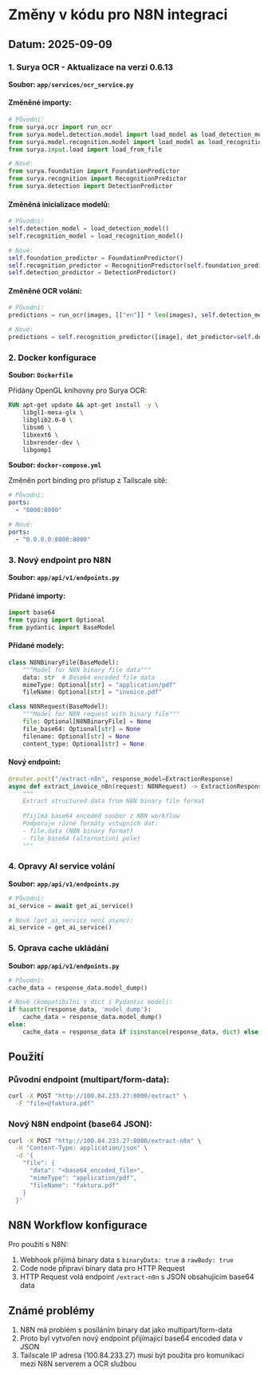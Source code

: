# Změny v kódu pro N8N integraci

## Datum: 2025-09-09

### 1. Surya OCR - Aktualizace na verzi 0.6.13

**Soubor: `app/services/ocr_service.py`**

#### Změněné importy:
```python
# Původní:
from surya.ocr import run_ocr
from surya.model.detection.model import load_model as load_detection_model
from surya.model.recognition.model import load_model as load_recognition_model
from surya.input.load import load_from_file

# Nové:
from surya.foundation import FoundationPredictor
from surya.recognition import RecognitionPredictor
from surya.detection import DetectionPredictor
```

#### Změněná inicializace modelů:
```python
# Původní:
self.detection_model = load_detection_model()
self.recognition_model = load_recognition_model()

# Nové:
self.foundation_predictor = FoundationPredictor()
self.recognition_predictor = RecognitionPredictor(self.foundation_predictor)
self.detection_predictor = DetectionPredictor()
```

#### Změněné OCR volání:
```python
# Původní:
predictions = run_ocr(images, [["en"]] * len(images), self.detection_model, self.recognition_model)

# Nové:
predictions = self.recognition_predictor([image], det_predictor=self.detection_predictor)
```

### 2. Docker konfigurace

**Soubor: `Dockerfile`**

Přidány OpenGL knihovny pro Surya OCR:
```dockerfile
RUN apt-get update && apt-get install -y \
    libgl1-mesa-glx \
    libglib2.0-0 \
    libsm6 \
    libxext6 \
    libxrender-dev \
    libgomp1
```

**Soubor: `docker-compose.yml`**

Změněn port binding pro přístup z Tailscale sítě:
```yaml
# Původní:
ports:
  - "8000:8000"

# Nové:
ports:
  - "0.0.0.0:8000:8000"
```

### 3. Nový endpoint pro N8N

**Soubor: `app/api/v1/endpoints.py`**

#### Přidané importy:
```python
import base64
from typing import Optional
from pydantic import BaseModel
```

#### Přidané modely:
```python
class N8NBinaryFile(BaseModel):
    """Model for N8N binary file data"""
    data: str  # Base64 encoded file data
    mimeType: Optional[str] = "application/pdf"
    fileName: Optional[str] = "invoice.pdf"

class N8NRequest(BaseModel):
    """Model for N8N request with binary file"""
    file: Optional[N8NBinaryFile] = None
    file_base64: Optional[str] = None
    filename: Optional[str] = None
    content_type: Optional[str] = None
```

#### Nový endpoint:
```python
@router.post("/extract-n8n", response_model=ExtractionResponse)
async def extract_invoice_n8n(request: N8NRequest) -> ExtractionResponse:
    """
    Extract structured data from N8N binary file format
    
    Přijímá base64 encoded soubor z N8N workflow
    Podporuje různé formáty vstupních dat:
    - file.data (N8N binary format)
    - file_base64 (alternativní pole)
    """
```

### 4. Opravy AI service volání

**Soubor: `app/api/v1/endpoints.py`**

```python
# Původní:
ai_service = await get_ai_service()

# Nové (get_ai_service není async):
ai_service = get_ai_service()
```

### 5. Oprava cache ukládání

**Soubor: `app/api/v1/endpoints.py`**

```python
# Původní:
cache_data = response_data.model_dump()

# Nové (kompatibilní s dict i Pydantic model):
if hasattr(response_data, 'model_dump'):
    cache_data = response_data.model_dump()
else:
    cache_data = response_data if isinstance(response_data, dict) else response_data.__dict__
```

## Použití

### Původní endpoint (multipart/form-data):
```bash
curl -X POST "http://100.84.233.27:8000/extract" \
  -F "file=@faktura.pdf"
```

### Nový N8N endpoint (base64 JSON):
```bash
curl -X POST "http://100.84.233.27:8000/extract-n8n" \
  -H "Content-Type: application/json" \
  -d '{
    "file": {
      "data": "<base64_encoded_file>",
      "mimeType": "application/pdf",
      "fileName": "faktura.pdf"
    }
  }'
```

## N8N Workflow konfigurace

Pro použití s N8N:
1. Webhook přijímá binary data s `binaryData: true` a `rawBody: true`
2. Code node připraví binary data pro HTTP Request
3. HTTP Request volá endpoint `/extract-n8n` s JSON obsahujícím base64 data

## Známé problémy

1. N8N má problém s posíláním binary dat jako multipart/form-data
2. Proto byl vytvořen nový endpoint přijímající base64 encoded data v JSON
3. Tailscale IP adresa (100.84.233.27) musí být použita pro komunikaci mezi N8N serverem a OCR službou